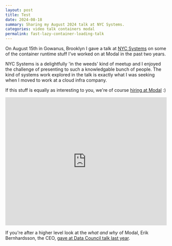 ```yaml
---
layout: post
title: Test
date: 2024-08-18
summary: Sharing my August 2024 talk at NYC Systems.
categories: video talk containers modal
permalink: fast-lazy-container-loading-talk
---
```


On August 15th in Gowanus, Brooklyn I gave a talk at [NYC Systems](https://nycsystems.xyz/august-2024.html) on some of the
container runtime stuff I've worked on at Modal in the past two years.

NYC Systems is a delightfully 'in the weeds' kind of meetup and I enjoyed the challenge of presenting to such a knowledgable
bunch of people. The kind of systems work explored in the talk is exactly what I was seeking when I moved to work at a cloud
infra company.

If this stuff is equally as interesting to you, we're of course [hiring at Modal](https://jobs.ashbyhq.com/modal) :)

<iframe 
    width="100%" 
    height="400"
    src="https://www.youtube.com/embed/SlkEW4C2kd4?si=CkeQeyWqymqJDFD1" 
    title="YouTube video player" 
    frameborder="0" 
    allow="accelerometer; autoplay; clipboard-write; encrypted-media; gyroscope; picture-in-picture; web-share" 
    referrerpolicy="strict-origin-when-cross-origin" 
    allowfullscreen>
</iframe>

If you're after a higher level look at the _what and why_ of Modal, Erik Bernhardsson, the CEO, [gave at Data Council talk last year](https://www.datacouncil.ai/talks/creating-our-own-kubernetes-and-docker-to-run-our-data-infrastructure).
